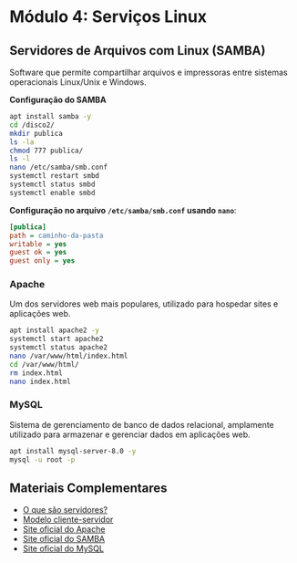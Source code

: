 # Módulo 4: Serviços Linux

## Servidores de Arquivos com Linux (SAMBA)

Software que permite compartilhar arquivos e impressoras entre sistemas operacionais Linux/Unix e Windows.

**Configuração do SAMBA**

```bash
apt install samba -y
cd /disco2/
mkdir publica
ls -la
chmod 777 publica/
ls -l
nano /etc/samba/smb.conf
systemctl restart smbd
systemctl status smbd
systemctl enable smbd
```

**Configuração no arquivo `/etc/samba/smb.conf` usando `nano`**:

```ini
[publica]
path = caminho-da-pasta
writable = yes
guest ok = yes
guest only = yes
```

### Apache

Um dos servidores web mais populares, utilizado para hospedar sites e aplicações web.

```bash
apt install apache2 -y
systemctl start apache2
systemctl status apache2
nano /var/www/html/index.html
cd /var/www/html/
rm index.html
nano index.html
```

### MySQL

Sistema de gerenciamento de banco de dados relacional, amplamente utilizado para armazenar e gerenciar dados em aplicações web.

```bash
apt install mysql-server-8.0 -y
mysql -u root -p
```

## Materiais Complementares

- [O que são servidores?](https://www.qnapbrasil.com.br/blog/post/o-que-e-servidor-armazenamento-de-dados)
- [Modelo cliente-servidor](https://www.gta.ufrj.br/ensino/eel878/redes1-2016-1/16_1/p2p/modelo.html)
- [Site oficial do Apache](https://www.apache.org/)
- [Site oficial do SAMBA](https://www.samba.org/)
- [Site oficial do MySQL](https://www.mysql.com/)

